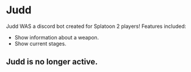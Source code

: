 # Judd

Judd WAS a discord bot created for Splatoon 2 players! Features included:

  - Show information about a weapon.
  - Show current stages.
## Judd is no longer active.
